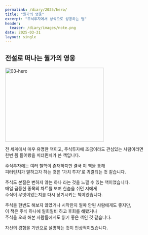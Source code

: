 ```yaml
---
permalink: /diary/2025/hero/
title: "월가의 영웅"
excerpt: "주식투자에서 상식으로 성공하는 법"
header:
  teaser: /diary/images/note.png
date: 2025-03-31
layout: single
---
```


## 전설로 떠나는 월가의 영웅

<img src="/diary/images/03-hero.jpg" alt="03-hero" width="320" height="240">
<br>

전 세계에서 매우 유명한 책이고, 주식투자에 조금이라도 관심있는 사람이라면<br>
한번 쯤 들어봤을 피터린치가 쓴 책입니다.<br>

주식투자에는 여러 철학이 존재하지만 결국 이 책을 통해<br>
피터린치가 말하고자 하는 것은 '가치 투자'로 귀결되는 것 같습니다.<br>

주식도 본질은 변하지 않는 하나 라는 것을 느낄 수 있는 책이었습니다.<br>
매일 급등한 종목의 차트를 보며 한숨을 쉬던 저에게<br>
주식이 무엇이었는지를 다시 상기시키는 책이었습니다.<br>

주식을 한번도 해보지 않았거나 시작한지 얼마 안된 사람에게도 좋지만,<br>
이 책은 주식 하나에 일희일비 하고 후회를 해봤거나<br>
주식을 오래 해본 사람들에게도 읽기 좋은 책인 것 같습니다.<br>

자신의 경험을 기반으로 설명하는 것이 인상적이었습니다.<br>
